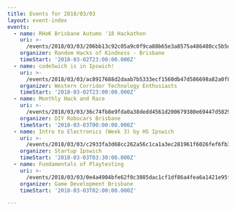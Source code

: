 ```yaml
---
title: Events for 2018/03/03
layout: event-index
events:
  - name: RHoK Brisbane Autumn '18 Hackathon
    uri: >-
      /events/2018/03/03/206bb13c92c05a9c0f9ca88b65e3a8575a486480cc5b5d5593642345383a1126
    organizer: Random Hacks of Kindness - Brisbane
    timeStart: '2018-03-02T23:00:00.000Z'
  - name: codeSwich is in Ipswich!
    uri: >-
      /events/2018/03/03/ac8917688d2daab7b5333ecf1560db47d586698a82a0f896879c85eec17cc648
    organizer: Western Corridor Technology Enthusiasts
    timeStart: '2018-03-02T23:00:00.000Z'
  - name: Monthly Hack and Race
    uri: >-
      /events/2018/03/03/36c74fb8e9fda0a38dedd4561d200679380e69447d5829986083ee38b398882a
    organizer: DIY Robocars Brisbane
    timeStart: '2018-03-03T00:00:00.000Z'
  - name: Intro to Electronics (Week 3) by HS Ipswich
    uri: >-
      /events/2018/03/03/c2933fa3d68cc262a56c1ca1a3ec281961f6026fef6fb32d735401944a6f6661
    organizer: Startup Ipswich
    timeStart: '2018-03-03T03:30:00.000Z'
  - name: Fundamentals of Playtesting
    uri: >-
      /events/2018/03/03/0e4a4904bfe62f0c3085dac1cf1df86a4fea6a1421e95f7bde8ea1bc6b158696
    organizer: Game Development Brisbane
    timeStart: '2018-03-03T02:00:00.000Z'

---
```

